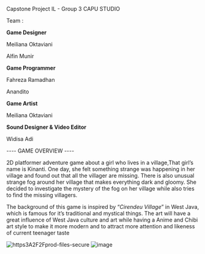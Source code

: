 Capstone Project IL - Group 3 CAPU STUDIO

Team :

**Game Designer** 

Meiliana Oktaviani

Alfin Munir



**Game Programmer**

Fahreza Ramadhan

Anandito



**Game Artist**

Meiliana Oktaviani

**Sound Designer & Video Editor**

Widisa Adi


---- GAME OVERVIEW ----

2D platformer adventure game about a girl who lives in a village,That girl’s name is Kinanti. One day, she felt something strange was happening in her village and found out that all the villager are missing. There is also unusual strange fog around her village that makes everything dark and gloomy. She decided to investigate the mystery of the fog on her village while also tries to find the missing villagers.

The background of this game is inspired by “*Cirendeu Village*” in West Java, which is famous for it’s traditional and mystical things. The art will have a great influence of West Java culture and art while having a Anime and Chibi art style to make it more modern and to attract more attention and likeness of current teenager taste



![https3A2F2Fprod-files-secure](https://github.com/deSinnner/DummyMV/assets/114314835/344d0f9a-6613-4ebe-85df-bc27841582f5)
![image](https://github.com/deSinnner/DummyMV/assets/114314835/04449cc0-f51e-457f-bd1d-f22fa10eb3e1)
